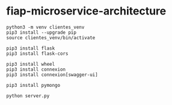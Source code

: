 # fiap-microservice-architecture

    python3 -m venv clientes_venv
    pip3 install --upgrade pip
    source clientes_venv/bin/activate
  
    pip3 install flask
    pip3 install flask-cors
  
    pip3 install wheel
    pip3 install connexion
    pip3 install connexion[swagger-ui]
  
    pip3 install pymongo

    python server.py
